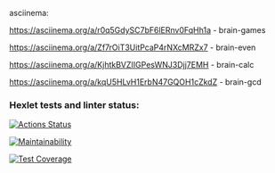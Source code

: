 asciinema:

https://asciinema.org/a/r0q5GdySC7bF6lERnv0FqHh1a - brain-games

https://asciinema.org/a/Zf7rOiT3UitPcaP4rNXcMRZx7 - brain-even

https://asciinema.org/a/KjhtkBVZIIGPesWNJ3Djj7EMH - brain-calc

https://asciinema.org/a/kqU5HLvH1ErbN47GQOH1cZkdZ - brain-gcd

### Hexlet tests and linter status:

[![Actions Status](https://github.com/S0ldierBoy/frontend-project-44/workflows/hexlet-check/badge.svg)](https://github.com/S0ldierBoy/frontend-project-44/actions)

[![Maintainability](https://api.codeclimate.com/v1/badges/5d63266a53cfcd408a3b/maintainability)](https://codeclimate.com/github/S0ldierBoy/frontend-project-44/maintainability)

[![Test Coverage](https://api.codeclimate.com/v1/badges/5d63266a53cfcd408a3b/test_coverage)](https://codeclimate.com/github/S0ldierBoy/frontend-project-44/test_coverage)
